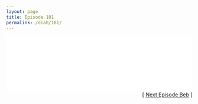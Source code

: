 ```yaml
---
layout: page
title: Episode 181
permalink: /diah/181/
---
```


<iframe allowfullscreen="true" frameborder="0" style="width:100%;" marginheight="0" marginwidth="0" mozallowfullscreen="true" scrolling="NO" src="//gdriveplayer.us/embed2.php?link=M5291z1FHcW9o8%252F9zvmNzQFek9d9hbsxHLu2rDwpd%252BaqLe%252F2kU04ztvjrO9HYMTUpVwk3Qo4oGs1oHNCdEJBG4w9NE%252Fch816zEhBnCbJK6uERCX861S0Q57bNtNkLb%252BHDsL66D0QY9PItj34meJnmT4SpkXfPuRIhN4ltrdRcrotsWDsCt9B23ZB4envzkhHXqxhFzSZzz3ZBZRmCzp8hu&amp;no_adult=yes" webkitallowfullscreen="true"></iframe>

<div align="right">[ <a href="/diah/182/">Next Episode Beb</a> ]</div>

